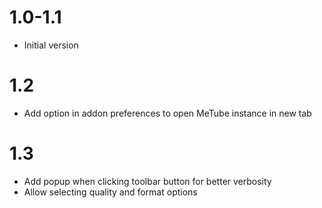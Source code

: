 # 1.0-1.1

- Initial version

# 1.2

- Add option in addon preferences to open MeTube instance in new tab

# 1.3

- Add popup when clicking toolbar button for better verbosity
- Allow selecting quality and format options
